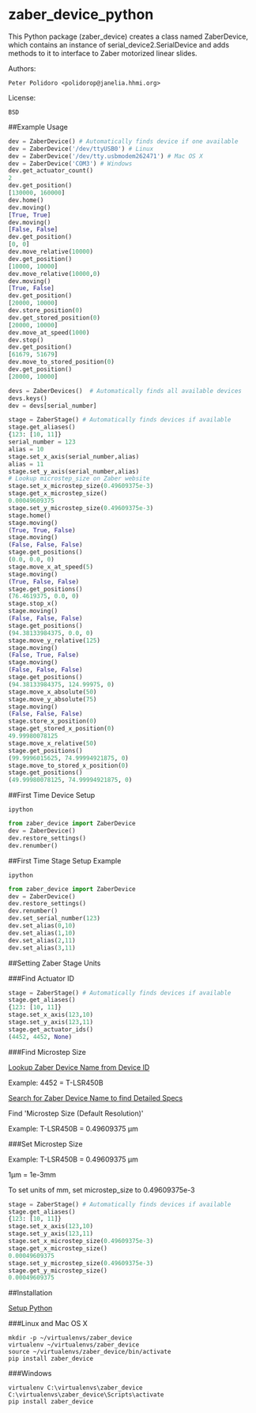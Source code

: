 zaber_device_python
===================

This Python package (zaber\_device) creates a class named ZaberDevice,
which contains an instance of serial\_device2.SerialDevice and adds
methods to it to interface to Zaber motorized linear slides.

Authors:

    Peter Polidoro <polidorop@janelia.hhmi.org>

License:

    BSD

##Example Usage

```python
dev = ZaberDevice() # Automatically finds device if one available
dev = ZaberDevice('/dev/ttyUSB0') # Linux
dev = ZaberDevice('/dev/tty.usbmodem262471') # Mac OS X
dev = ZaberDevice('COM3') # Windows
dev.get_actuator_count()
2
dev.get_position()
[130000, 160000]
dev.home()
dev.moving()
[True, True]
dev.moving()
[False, False]
dev.get_position()
[0, 0]
dev.move_relative(10000)
dev.get_position()
[10000, 10000]
dev.move_relative(10000,0)
dev.moving()
[True, False]
dev.get_position()
[20000, 10000]
dev.store_position(0)
dev.get_stored_position(0)
[20000, 10000]
dev.move_at_speed(1000)
dev.stop()
dev.get_position()
[61679, 51679]
dev.move_to_stored_position(0)
dev.get_position()
[20000, 10000]
```

```python
devs = ZaberDevices()  # Automatically finds all available devices
devs.keys()
dev = devs[serial_number]
```

```python
stage = ZaberStage() # Automatically finds devices if available
stage.get_aliases()
{123: [10, 11]}
serial_number = 123
alias = 10
stage.set_x_axis(serial_number,alias)
alias = 11
stage.set_y_axis(serial_number,alias)
# Lookup microstep_size on Zaber website
stage.set_x_microstep_size(0.49609375e-3)
stage.get_x_microstep_size()
0.00049609375
stage.set_y_microstep_size(0.49609375e-3)
stage.home()
stage.moving()
(True, True, False)
stage.moving()
(False, False, False)
stage.get_positions()
(0.0, 0.0, 0)
stage.move_x_at_speed(5)
stage.moving()
(True, False, False)
stage.get_positions()
(76.4619375, 0.0, 0)
stage.stop_x()
stage.moving()
(False, False, False)
stage.get_positions()
(94.38133984375, 0.0, 0)
stage.move_y_relative(125)
stage.moving()
(False, True, False)
stage.moving()
(False, False, False)
stage.get_positions()
(94.38133984375, 124.99975, 0)
stage.move_x_absolute(50)
stage.move_y_absolute(75)
stage.moving()
(False, False, False)
stage.store_x_position(0)
stage.get_stored_x_position(0)
49.99980078125
stage.move_x_relative(50)
stage.get_positions()
(99.9996015625, 74.99994921875, 0)
stage.move_to_stored_x_position(0)
stage.get_positions()
(49.99980078125, 74.99994921875, 0)
```

##First Time Device Setup

```shell
ipython
```

```python
from zaber_device import ZaberDevice
dev = ZaberDevice()
dev.restore_settings()
dev.renumber()
```

##First Time Stage Setup Example

```shell
ipython
```

```python
from zaber_device import ZaberDevice
dev = ZaberDevice()
dev.restore_settings()
dev.renumber()
dev.set_serial_number(123)
dev.set_alias(0,10)
dev.set_alias(1,10)
dev.set_alias(2,11)
dev.set_alias(3,11)
```

##Setting Zaber Stage Units

###Find Actuator ID

```python
stage = ZaberStage() # Automatically finds devices if available
stage.get_aliases()
{123: [10, 11]}
stage.set_x_axis(123,10)
stage.set_y_axis(123,11)
stage.get_actuator_ids()
(4452, 4452, None)
```

###Find Microstep Size

[Lookup Zaber Device Name from Device ID](http://www.zaber.com/support/?tab=ID%20Mapping#tabs)

Example: 4452 = T-LSR450B

[Search for Zaber Device Name to find Detailed Specs](http://zaber.com/products/)

Find 'Microstep Size (Default Resolution)'

Example: T-LSR450B = 0.49609375 µm

###Set Microstep Size

Example: T-LSR450B = 0.49609375 µm

1µm = 1e-3mm

To set units of mm, set microstep_size to 0.49609375e-3

```python
stage = ZaberStage() # Automatically finds devices if available
stage.get_aliases()
{123: [10, 11]}
stage.set_x_axis(123,10)
stage.set_y_axis(123,11)
stage.set_x_microstep_size(0.49609375e-3)
stage.get_x_microstep_size()
0.00049609375
stage.set_y_microstep_size(0.49609375e-3)
stage.get_y_microstep_size()
0.00049609375
```

##Installation

[Setup Python](https://github.com/janelia-pypi/python_setup)

###Linux and Mac OS X

```shell
mkdir -p ~/virtualenvs/zaber_device
virtualenv ~/virtualenvs/zaber_device
source ~/virtualenvs/zaber_device/bin/activate
pip install zaber_device
```

###Windows

```shell
virtualenv C:\virtualenvs\zaber_device
C:\virtualenvs\zaber_device\Scripts\activate
pip install zaber_device
```

